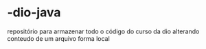 # -dio-java
repositório para armazenar todo o código do curso da dio
alterando conteudo de um arquivo forma local

